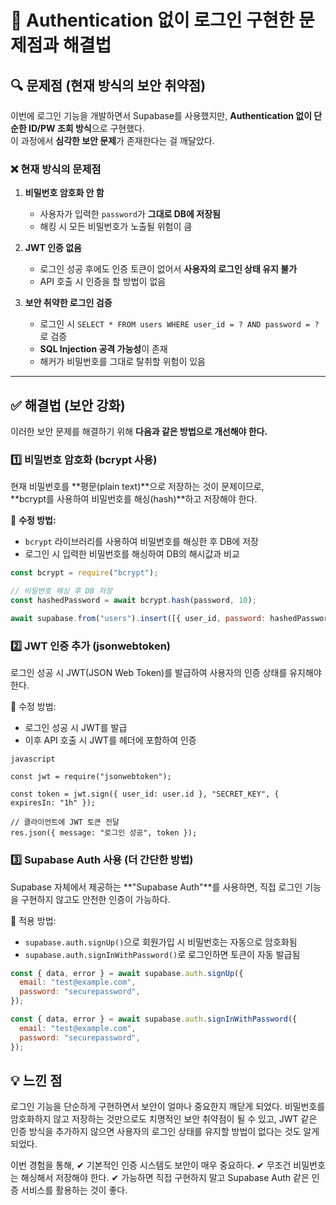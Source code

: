 # 🚀 Authentication 없이 로그인 구현한 문제점과 해결법

## 🔍 문제점 (현재 방식의 보안 취약점)

이번에 로그인 기능을 개발하면서 Supabase를 사용했지만, **Authentication 없이 단순한 ID/PW 조회 방식**으로 구현했다.  
이 과정에서 **심각한 보안 문제**가 존재한다는 걸 깨달았다.

### ❌ 현재 방식의 문제점

1. **비밀번호 암호화 안 함**
   - 사용자가 입력한 `password`가 **그대로 DB에 저장됨**
   - 해킹 시 모든 비밀번호가 노출될 위험이 큼
   
2. **JWT 인증 없음**

   - 로그인 성공 후에도 인증 토큰이 없어서 **사용자의 로그인 상태 유지 불가**
   - API 호출 시 인증을 할 방법이 없음

3. **보안 취약한 로그인 검증**
   - 로그인 시 `SELECT * FROM users WHERE user_id = ? AND password = ?` 로 검증
   - **SQL Injection 공격 가능성**이 존재
   - 해커가 비밀번호를 그대로 탈취할 위험이 있음

---

## ✅ 해결법 (보안 강화)

이러한 보안 문제를 해결하기 위해 **다음과 같은 방법으로 개선해야 한다.**

### 1️⃣ **비밀번호 암호화 (bcrypt 사용)**

현재 비밀번호를 **평문(plain text)**으로 저장하는 것이 문제이므로,  
**bcrypt를 사용하여 비밀번호를 해싱(hash)**하고 저장해야 한다.

📌 **수정 방법:**

- `bcrypt` 라이브러리를 사용하여 비밀번호를 해싱한 후 DB에 저장
- 로그인 시 입력한 비밀번호를 해싱하여 DB의 해시값과 비교

```javascript
const bcrypt = require("bcrypt");

// 비밀번호 해싱 후 DB 저장
const hashedPassword = await bcrypt.hash(password, 10);

await supabase.from("users").insert([{ user_id, password: hashedPassword }]);
```

### 2️⃣ JWT 인증 추가 (jsonwebtoken)

로그인 성공 시 JWT(JSON Web Token)를 발급하여 사용자의 인증 상태를 유지해야 한다.

📌 수정 방법:

- 로그인 성공 시 JWT를 발급
- 이후 API 호출 시 JWT를 헤더에 포함하여 인증

```
javascript

const jwt = require("jsonwebtoken");

const token = jwt.sign({ user_id: user.id }, "SECRET_KEY", { expiresIn: "1h" });

// 클라이언트에 JWT 토큰 전달
res.json({ message: "로그인 성공", token });
```

### 3️⃣ Supabase Auth 사용 (더 간단한 방법)

Supabase 자체에서 제공하는 **"Supabase Auth"**를 사용하면,
직접 로그인 기능을 구현하지 않고도 안전한 인증이 가능하다.

📌 적용 방법:

- `supabase.auth.signUp()`으로 회원가입 시 비밀번호는 자동으로 암호화됨
- `supabase.auth.signInWithPassword()`로 로그인하면 토큰이 자동 발급됨

```javascript
const { data, error } = await supabase.auth.signUp({
  email: "test@example.com",
  password: "securepassword",
});
```

```javascript
const { data, error } = await supabase.auth.signInWithPassword({
  email: "test@example.com",
  password: "securepassword",
});
```

## 💡 느낀 점
로그인 기능을 단순하게 구현하면서 보안이 얼마나 중요한지 깨닫게 되었다.
비밀번호를 암호화하지 않고 저장하는 것만으로도 치명적인 보안 취약점이 될 수 있고,
JWT 같은 인증 방식을 추가하지 않으면 사용자의 로그인 상태를 유지할 방법이 없다는 것도 알게 되었다.

이번 경험을 통해,
✔ 기본적인 인증 시스템도 보안이 매우 중요하다.
✔ 무조건 비밀번호는 해싱해서 저장해야 한다.
✔ 가능하면 직접 구현하지 말고 Supabase Auth 같은 인증 서비스를 활용하는 것이 좋다.

